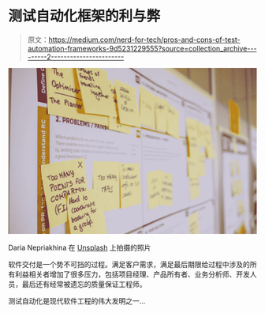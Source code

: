 # 测试自动化框架的利与弊

> 原文：<https://medium.com/nerd-for-tech/pros-and-cons-of-test-automation-frameworks-9d5231229555?source=collection_archive---------2----------------------->

![](img/a2bda91a987888ad88067d2fcb281911.png)

Daria Nepriakhina 在 [Unsplash](https://unsplash.com?utm_source=medium&utm_medium=referral) 上拍摄的照片

软件交付是一个势不可挡的过程。满足客户需求，满足最后期限给过程中涉及的所有利益相关者增加了很多压力，包括项目经理、产品所有者、业务分析师、开发人员，最后还有经常被遗忘的质量保证工程师。

测试自动化是现代软件工程的伟大发明之一…